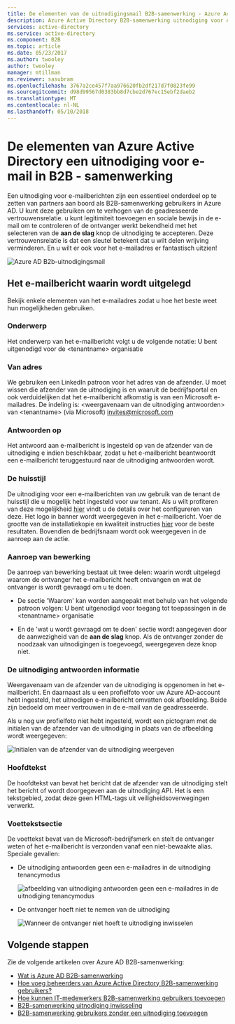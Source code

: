```yaml
---
title: De elementen van de uitnodigingsmail B2B-samenwerking - Azure Active Directory | Microsoft Docs
description: Azure Active Directory B2B-samenwerking uitnodiging voor een e-mailsjabloon
services: active-directory
ms.service: active-directory
ms.component: B2B
ms.topic: article
ms.date: 05/23/2017
ms.author: twooley
author: twooley
manager: mtillman
ms.reviewer: sasubram
ms.openlocfilehash: 3767a2ce457f7aa976620fb2df217d7f0823fe99
ms.sourcegitcommit: d98d99567d0383bb8d7cbe2d767ec15ebf2daeb2
ms.translationtype: MT
ms.contentlocale: nl-NL
ms.lasthandoff: 05/10/2018
---
```

# <a name="the-elements-of-the-b2b-collaboration-invitation-email---azure-active-directory"></a>De elementen van Azure Active Directory een uitnodiging voor e-mail in B2B - samenwerking

Een uitnodiging voor e-mailberichten zijn een essentieel onderdeel op te zetten van partners aan boord als B2B-samenwerking gebruikers in Azure AD. U kunt deze gebruiken om te verhogen van de geadresseerde vertrouwensrelatie. u kunt legitimiteit toevoegen en sociale bewijs in de e-mail om te controleren of de ontvanger werkt bekendheid met het selecteren van de **aan de slag** knop de uitnodiging te accepteren. Deze vertrouwensrelatie is dat een sleutel betekent dat u wilt delen wrijving verminderen. En u wilt er ook voor het e-mailadres er fantastisch uitzien!

![Azure AD B2b-uitnodigingsmail](media/active-directory-b2b-invitation-email/invitation-email.png)

## <a name="explaining-the-email"></a>Het e-mailbericht waarin wordt uitgelegd
Bekijk enkele elementen van het e-mailadres zodat u hoe het beste weet hun mogelijkheden gebruiken.

### <a name="subject"></a>Onderwerp
Het onderwerp van het e-mailbericht volgt u de volgende notatie: U bent uitgenodigd voor de &lt;tenantname&gt; organisatie

### <a name="from-address"></a>Van adres
We gebruiken een LinkedIn patroon voor het adres van de afzender.  U moet wissen die afzender van de uitnodiging is en waaruit de bedrijfsportal en ook verduidelijken dat het e-mailbericht afkomstig is van een Microsoft e-mailadres. De indeling is: &lt;weergavenaam van de uitnodiging antwoorden&gt; van &lt;tenantname&gt; (via Microsoft) <invites@microsoft.com>

### <a name="reply-to"></a>Antwoorden op
Het antwoord aan e-mailbericht is ingesteld op van de afzender van de uitnodiging e indien beschikbaar, zodat u het e-mailbericht beantwoordt een e-mailbericht teruggestuurd naar de uitnodiging antwoorden wordt.

### <a name="branding"></a>De huisstijl
De uitnodiging voor een e-mailberichten van uw gebruik van de tenant de huisstijl die u mogelijk hebt ingesteld voor uw tenant. Als u wilt profiteren van deze mogelijkheid [hier](https://docs.microsoft.com/azure/active-directory/active-directory-branding-custom-signon-azure-portal) vindt u de details over het configureren van deze. Het logo in banner wordt weergegeven in het e-mailbericht. Voer de grootte van de installatiekopie en kwaliteit instructies [hier](https://docs.microsoft.com/azure/active-directory/active-directory-branding-custom-signon-azure-portal) voor de beste resultaten. Bovendien de bedrijfsnaam wordt ook weergegeven in de aanroep aan de actie.

### <a name="call-to-action"></a>Aanroep van bewerking
De aanroep van bewerking bestaat uit twee delen: waarin wordt uitgelegd waarom de ontvanger het e-mailbericht heeft ontvangen en wat de ontvanger is wordt gevraagd om u te doen.
- De sectie 'Waarom' kan worden aangepakt met behulp van het volgende patroon volgen: U bent uitgenodigd voor toegang tot toepassingen in de &lt;tenantname&gt; organisatie

- En de 'wat u wordt gevraagd om te doen' sectie wordt aangegeven door de aanwezigheid van de **aan de slag** knop. Als de ontvanger zonder de noodzaak van uitnodigingen is toegevoegd, weergegeven deze knop niet.

### <a name="inviters-information"></a>De uitnodiging antwoorden informatie
Weergavenaam van de afzender van de uitnodiging is opgenomen in het e-mailbericht. En daarnaast als u een profielfoto voor uw Azure AD-account hebt ingesteld, het uitnodigen e-mailbericht omvatten ook afbeelding. Beide zijn bedoeld om meer vertrouwen in de e-mail van de geadresseerde.

Als u nog uw profielfoto niet hebt ingesteld, wordt een pictogram met de initialen van de afzender van de uitnodiging in plaats van de afbeelding wordt weergegeven:

  ![Initialen van de afzender van de uitnodiging weergeven](media/active-directory-b2b-invitation-email/inviters-initials.png)

### <a name="body"></a>Hoofdtekst
De hoofdtekst van bevat het bericht dat de afzender van de uitnodiging stelt het bericht of wordt doorgegeven aan de uitnodiging API. Het is een tekstgebied, zodat deze geen HTML-tags uit veiligheidsoverwegingen verwerkt.

### <a name="footer-section"></a>Voettekstsectie
De voettekst bevat van de Microsoft-bedrijfsmerk en stelt de ontvanger weten of het e-mailbericht is verzonden vanaf een niet-bewaakte alias. Speciale gevallen:

- De uitnodiging antwoorden geen een e-mailadres in de uitnodiging tenancymodus

  ![afbeelding van uitnodiging antwoorden geen een e-mailadres in de uitnodiging tenancymodus](media/active-directory-b2b-invitation-email/inviter-no-email.png)


- De ontvanger hoeft niet te nemen van de uitnodiging

  ![Wanneer de ontvanger niet hoeft te uitnodiging inwisselen](media/active-directory-b2b-invitation-email/when-recipient-doesnt-redeem.png)


## <a name="next-steps"></a>Volgende stappen

Zie de volgende artikelen over Azure AD B2B-samenwerking:

- [Wat is Azure AD B2B-samenwerking](active-directory-b2b-what-is-azure-ad-b2b.md)
- [Hoe voeg beheerders van Azure Active Directory B2B-samenwerking gebruikers?](active-directory-b2b-admin-add-users.md)
- [Hoe kunnen IT-medewerkers B2B-samenwerking gebruikers toevoegen](active-directory-b2b-iw-add-users.md)
- [B2B-samenwerking uitnodiging inwisseling](active-directory-b2b-redemption-experience.md)
- [B2B-samenwerking gebruikers zonder een uitnodiging toevoegen](active-directory-b2b-add-user-without-invite.md)
